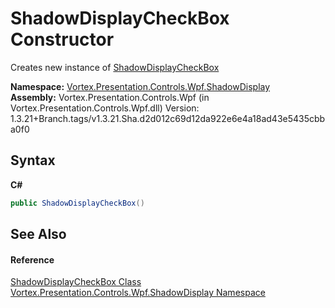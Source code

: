 # ShadowDisplayCheckBox Constructor 
 

Creates new instance of <a href="T_Vortex_Presentation_Controls_Wpf_ShadowDisplay_ShadowDisplayCheckBox.md">ShadowDisplayCheckBox</a>

**Namespace:**&nbsp;<a href="N_Vortex_Presentation_Controls_Wpf_ShadowDisplay.md">Vortex.Presentation.Controls.Wpf.ShadowDisplay</a><br />**Assembly:**&nbsp;Vortex.Presentation.Controls.Wpf (in Vortex.Presentation.Controls.Wpf.dll) Version: 1.3.21+Branch.tags/v1.3.21.Sha.d2d012c69d12da922e6e4a18ad43e5435cbba0f0

## Syntax

**C#**<br />
``` C#
public ShadowDisplayCheckBox()
```


## See Also


#### Reference
<a href="T_Vortex_Presentation_Controls_Wpf_ShadowDisplay_ShadowDisplayCheckBox.md">ShadowDisplayCheckBox Class</a><br /><a href="N_Vortex_Presentation_Controls_Wpf_ShadowDisplay.md">Vortex.Presentation.Controls.Wpf.ShadowDisplay Namespace</a><br />